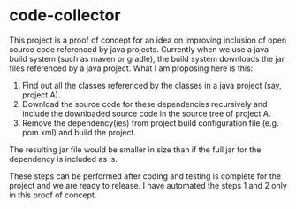 # code-collector
This project is a proof of concept for an idea on improving inclusion of open source code referenced by java projects. Currently when we use a java build system (such as maven or gradle), the build system downloads the jar files referenced by a java project. What I am proposing here is this: 
1. Find out all the classes referenced by the classes in a java project (say, project A).
2. Download the source code for these dependencies recursively and include the downloaded source code in the source tree of project A.
3. Remove the dependency(ies) from project build configuration file (e.g. pom.xml) and build the project.

The resulting jar file would be smaller in size than if the full jar for the dependency is included as is.

These steps can be performed after coding and testing is complete for the project and we are ready to release. I have automated the steps 1 and 2 only in this proof of concept.
